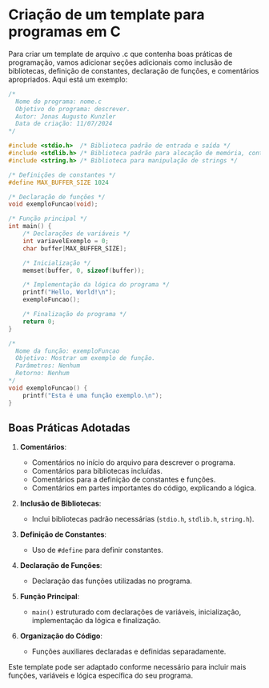 # Criação de um template para programas em C

Para criar um template de arquivo .c que contenha boas práticas de programação, vamos adicionar seções adicionais como inclusão de bibliotecas, definição de constantes, declaração de funções, e comentários apropriados. Aqui está um exemplo:

```c
/*
  Nome do programa: nome.c
  Objetivo do programa: descrever.
  Autor: Jonas Augusto Kunzler
  Data de criação: 11/07/2024
*/

#include <stdio.h>  /* Biblioteca padrão de entrada e saída */
#include <stdlib.h> /* Biblioteca padrão para alocação de memória, controle de processos, etc. */
#include <string.h> /* Biblioteca para manipulação de strings */

/* Definições de constantes */
#define MAX_BUFFER_SIZE 1024

/* Declaração de funções */
void exemploFuncao(void);

/* Função principal */
int main() {
    /* Declarações de variáveis */
    int variavelExemplo = 0;
    char buffer[MAX_BUFFER_SIZE];

    /* Inicialização */
    memset(buffer, 0, sizeof(buffer));

    /* Implementação da lógica do programa */
    printf("Hello, World!\n");
    exemploFuncao();

    /* Finalização do programa */
    return 0;
}

/*
  Nome da função: exemploFuncao
  Objetivo: Mostrar um exemplo de função.
  Parâmetros: Nenhum
  Retorno: Nenhum
*/
void exemploFuncao() {
    printf("Esta é uma função exemplo.\n");
}
```

## Boas Práticas Adotadas

1. **Comentários**:
   - Comentários no início do arquivo para descrever o programa.
   - Comentários para bibliotecas incluídas.
   - Comentários para a definição de constantes e funções.
   - Comentários em partes importantes do código, explicando a lógica.

2. **Inclusão de Bibliotecas**:
   - Inclui bibliotecas padrão necessárias (`stdio.h`, `stdlib.h`, `string.h`).

3. **Definição de Constantes**:
   - Uso de `#define` para definir constantes.

4. **Declaração de Funções**:
   - Declaração das funções utilizadas no programa.

5. **Função Principal**:
   - `main()` estruturado com declarações de variáveis, inicialização, implementação da lógica e finalização.

6. **Organização do Código**:
   - Funções auxiliares declaradas e definidas separadamente.

Este template pode ser adaptado conforme necessário para incluir mais funções, variáveis e lógica específica do seu programa.
